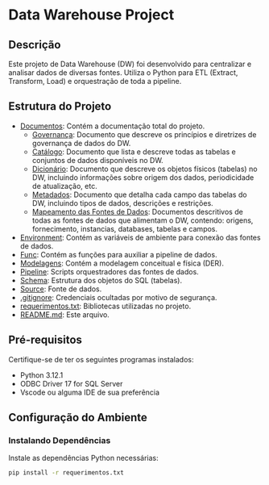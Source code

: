 # Data Warehouse Project

## Descrição

Este projeto de Data Warehouse (DW) foi desenvolvido para centralizar e analisar dados de diversas fontes. Utiliza o Python para ETL (Extract, Transform, Load) e orquestração de toda a pipeline.

## Estrutura do Projeto

- [Documentos](Documentos/): Contém a documentação total do projeto.
  - [Governança](Documentos/Governança%20de%20Dados/Governança.md): Documento que descreve os princípios e diretrizes de governança de dados do DW.
  - [Catálogo](Documentos/Governança%20de%20Dados/Catálogo/Catálogo%20de%20Dados.md): Documento que lista e descreve todas as tabelas e conjuntos de dados disponíveis no DW.
  - [Dicionário](Documentos/Governança%20de%20Dados/Dicionário): Documento que descreve os objetos físicos (tabelas) no DW, incluindo informações sobre origem dos dados, periodicidade de atualização, etc.
  - [Metadados](Documentos/Governança%20de%20Dados/Metadados): Documento que detalha cada campo das tabelas do DW, incluindo tipos de dados, descrições e restrições.
  - [Mapeamento das Fontes de Dados](Documentos/Mapeamento%20das%20Fontes%20de%20Dados): Documentos descritivos de todas as fontes de dados que alimentam o DW, contendo: origens, fornecimento, instancias, databases, tabelas e campos.
- [Environment](Environment/): Contém as variáveis de ambiente para conexão das fontes de dados.
- [Func](Func/): Contém as funções para auxiliar a pipeline de dados.
- [Modelagens](Modelagens/): Contém a modelagem conceitual e física (DER).
- [Pipeline](Pipeline/): Scripts orquestradores das fontes de dados.
- [Schema](Schema/): Estrutura dos objetos do SQL (tabelas).
- [Source](Source/): Fonte de dados.
- [.gitignore](.gitignore): Credenciais ocultadas por motivo de segurança.
- [requerimentos.txt](requerimentos.txt): Bibliotecas utilizadas no projeto.
- [README.md](README.md): Este arquivo.

## Pré-requisitos

Certifique-se de ter os seguintes programas instalados:

- Python 3.12.1
- ODBC Driver 17 for SQL Server
- Vscode ou alguma IDE de sua preferência

## Configuração do Ambiente

### Instalando Dependências

Instale as dependências Python necessárias:

```bash
pip install -r requerimentos.txt
